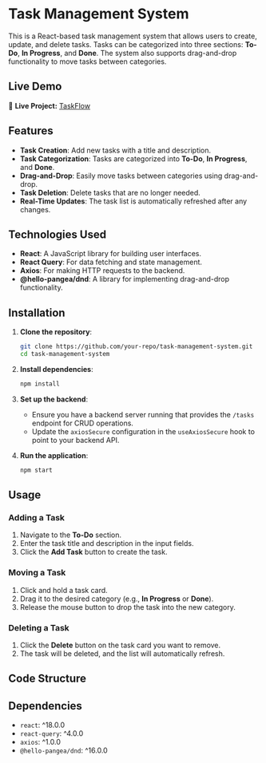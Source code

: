 # Task Management System

This is a React-based task management system that allows users to create, update, and delete tasks. Tasks can be categorized into three sections: **To-Do**, **In Progress**, and **Done**. The system also supports drag-and-drop functionality to move tasks between categories.

## Live Demo  
🔗 **Live Project:** [TaskFlow](https://task-management-42632.web.app/) 

## Features

- **Task Creation**: Add new tasks with a title and description.
- **Task Categorization**: Tasks are categorized into **To-Do**, **In Progress**, and **Done**.
- **Drag-and-Drop**: Easily move tasks between categories using drag-and-drop.
- **Task Deletion**: Delete tasks that are no longer needed.
- **Real-Time Updates**: The task list is automatically refreshed after any changes.

## Technologies Used

- **React**: A JavaScript library for building user interfaces.
- **React Query**: For data fetching and state management.
- **Axios**: For making HTTP requests to the backend.
- **@hello-pangea/dnd**: A library for implementing drag-and-drop functionality.

## Installation

1. **Clone the repository**:
   ```bash
   git clone https://github.com/your-repo/task-management-system.git
   cd task-management-system
   ```

2. **Install dependencies**:
   ```bash
   npm install
   ```

3. **Set up the backend**:
   - Ensure you have a backend server running that provides the `/tasks` endpoint for CRUD operations.
   - Update the `axiosSecure` configuration in the `useAxiosSecure` hook to point to your backend API.

4. **Run the application**:
   ```bash
   npm start
   ```

## Usage

### Adding a Task
1. Navigate to the **To-Do** section.
2. Enter the task title and description in the input fields.
3. Click the **Add Task** button to create the task.

### Moving a Task
1. Click and hold a task card.
2. Drag it to the desired category (e.g., **In Progress** or **Done**).
3. Release the mouse button to drop the task into the new category.

### Deleting a Task
1. Click the **Delete** button on the task card you want to remove.
2. The task will be deleted, and the list will automatically refresh.

## Code Structure


## Dependencies

- `react`: ^18.0.0
- `react-query`: ^4.0.0
- `axios`: ^1.0.0
- `@hello-pangea/dnd`: ^16.0.0
